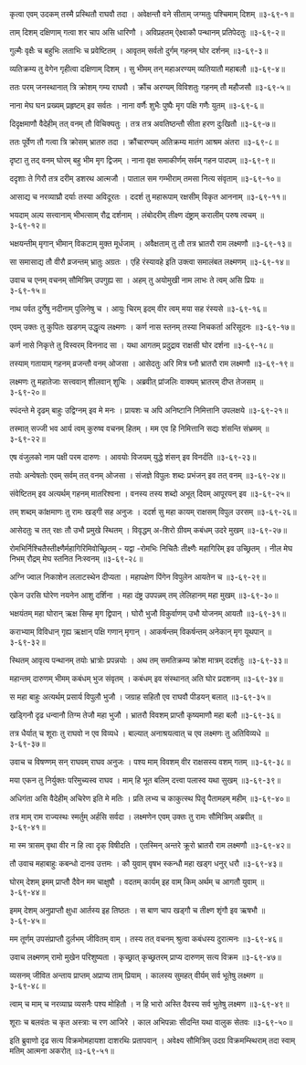 कृत्वा एवम् उदकम् तस्मै प्रस्थितौ राघवौ तदा ।
अवेक्षन्तौ वने सीताम् जग्मतुः पश्चिमाम् दिशम् ॥३-६९-१॥

ताम् दिशम् दक्षिणाम् गत्वा शर चाप असि धारिणौ ।
अविप्रहतम् ऐक्ष्वाकौ पन्थानम् प्रतिपेदतुः ॥३-६९-२॥

गुल्मैः वृक्षैः च बहुभिः लताभिः च प्रवेष्टितम् ।
आवृतम् सर्वतो दुर्गम् गहनम् घोर दर्शनम् ॥३-६९-३॥

व्यतिक्रम्य तु वेगेन गृहीत्वा दक्षिणाम् दिशम् ।
सु भीमम् तन् महाअरण्यम् व्यतियातौ महाबलौ ॥३-६९-४॥

ततः परम् जनस्थानात् त्रि क्रोशम् गम्य राघवौ ।
क्रौंच अरण्यम् विविशतुः गहनम् तौ महौजसौ ॥३-६९-५॥

नाना मेघ घन प्रख्यम् प्रहृष्टम् इव सर्वतः ।
नाना वर्णैः शुभैः पुष्पैः मृग पक्षि गणैः युतम् ॥३-६९-६॥

दिदृक्षमाणौ वैदेहीम् तत् वनम् तौ विचिक्यतुः ।
तत्र तत्र अवतिष्ठन्तौ सीता हरण दुःखितौ ॥३-६९-७॥

ततः पूर्वेण तौ गत्वा त्रि क्रोसम् भ्रातरु तदा ।
क्रौंचारण्यम् अतिक्रम्य मातंग आश्रम अंतरा ॥३-६९-८॥

दृष्टा तु तद् वनम् घोरम् बहु भीम मृग द्विजम् ।
नाना वृक्ष समाकीर्णम् सर्वम् गहन पादपम् ॥३-६९-९॥

ददृशाः ते गिरौ तत्र दरीम् डशरथ आत्मजौ ।
पाताल सम गम्भीराम् तमसा नित्य संवृताम् ॥३-६९-१०॥

आसाद्य च नरव्याघ्रौ दर्याः तस्या अविदूरतः ।
ददर्श तु महारूपाम् रक्षसीम् विकृत आननाम् ॥३-६९-११॥

भयदाम् अल्प सत्त्वानाम् भीभत्साम् रौद्र दर्शनाम् ।
लंबोदरीम् तीक्ष्ण दंष्ट्राम् करालीम् परुष त्वचम् ॥३-६९-१२॥

भक्षयन्तीम् मृगान् भीमान् विकटाम् मुक्त मूर्धजाम् ।
अवैक्षताम् तु तौ तत्र भ्रातरौ राम लक्ष्मणौ ॥३-६९-१३॥

सा समासाद्य तौ वीरौ व्रजन्तम् भ्रातुः अग्रतः ।
एहि रंस्यावहे इति उक्त्वा समालंबत लक्ष्मणम् ॥३-६९-१४॥

उवाच च एनम् वचनम् सौमित्रिम् उपगुह्य सा ।
अहम् तु अयोमुखी नाम लाभः ते त्वम् असि प्रियः ॥३-६९-१५॥

नाथ पर्वत दुर्गेषु नदीनाम् पुलिनेषु च ।
आयुः चिरम् इदम् वीर त्वम् मया सह रंस्यसे ॥३-६९-१६॥

एवम् उक्तः तु कुपितः खडगम् उद्धृत्य लक्ष्मणः ।
कर्ण नास स्तनम् तस्या निचकर्ता अरिसूदनः ॥३-६९-१७॥

कर्ण नासे निकृत्ते तु विस्वरम् विननाद सा ।
यथा आगतम् प्रदुद्राव राक्षसी घोर दर्शना ॥३-६९-१८॥

तस्याम् गतायाम् गहनम् व्रजन्तौ वनम् ओजसा ।
आसेदतुः अरि मित्र घ्नौ भ्रातरौ राम लक्ष्मणौ ॥३-६९-१९॥

लक्ष्मणः तु महातेजाः सत्त्ववान् शीलवान् शुचिः ।
अब्रवीत् प्रांजलिः वाक्यम् भ्रातरम् दीप्त तेजसम् ॥३-६९-२०॥

स्पंदन्ते मे दृढम् बाहुः उद्विग्नम् इव मे मनः ।
प्रायशः च अपि अनिष्टानि निमित्तानि उपलक्षये ॥३-६९-२१॥

तस्मात् सज्जी भव आर्य त्वम् कुरुष्व वचनम् हितम् ।
मम एव हि निमित्तानि सद्यः शंसन्ति संभ्रमम् ॥३-६९-२२॥

एष वंजुलको नाम पक्षी परम दारुणः ।
आवयोः विजयम् युद्धे शंसन् इव विनर्दति ॥३-६९-२३॥

तयोः अन्वेषतोः एवम् सर्वम् तत् वनम् ओजसा ।
संजज्ञे विपुलः शब्दः प्रभंजन् इव तत् वनम् ॥३-६९-२४॥

संवेष्टितम् इव अत्यर्थम् गहनम् मातरिश्वना ।
वनस्य तस्य शब्दो अभूत् दिवम् आपूरयन् इव ॥३-६९-२५॥

तम् शब्दम् कांक्षमाणः तु रामः खड्गी सह अनुजः ।
ददर्श सु महा कायम् राक्षसम् विपुल उरसम् ॥३-६९-२६॥

आसेदतुः च तत् रक्षः तौ उभौ प्रमुखे स्थितम् ।
विवृद्धम् अ-शिरो ग्रीवम् कबंधम् उदरे मुखम् ॥३-६९-२७॥

रोमभिर्निश्चितैस्तीक्ष्णैर्महागिरिमिवोच्छ्रितम् - यद्वा -रोमभिः निचितैः तीक्ष्णैः महागिरिम् इव उच्छ्रितम् ।
नील मेघ निभम् रौद्रम् मेघ स्तनित निःस्वनम् ॥३-६९-२८॥

अग्नि ज्वाल निकाशेन ललाटस्थेन दीप्यता ।
महापक्षेण पिंगेन विपुलेन आयतेन च ॥३-६९-२९॥

एकेन उरसि घोरेण नयनेन आशु दर्शिना ।
महा दंष्ट्र उपपन्नम् तम् लेलिहानम् महा मुखम् ॥३-६९-३०॥

भक्षयंतम् महा घोरान् ऋक्ष सिम्ह मृग द्विपान् ।
घोरौ भुजौ विकुर्वाणम् उभौ योजनम् आयतौ ॥३-६९-३१॥

कराभ्याम् विविधान् गृह्य ऋक्षान् पक्षि गणान् मृगान् ।
आकर्षन्तम् विकर्षन्तम् अनेकान् मृग यूथपान् ॥३-६९-३२॥

स्थितम् आवृत्य पन्थानम् तयोः भ्रात्रोः प्रपन्नयोः ।
अथ तम् समतिक्रम्य क्रोश मात्रम् ददर्शतुः ॥३-६९-३३॥

महान्तम् दारुणम् भीमम् कबंधम् भुज संवृतम् ।
कबंधम् इव संस्थानत् अति घोर प्रदशनम् ॥३-६९-३४॥

स महा बाहुः अत्यर्थम् प्रसार्य विपुलौ भुजौ ।
जग्राह सहितौ एव राघवौ पीडयन् बलात् ॥३-६९-३५॥

खड्गिनौ दृढ धन्वानौ तिग्म तेजौ महा भुजौ ।
भ्रातरौ विवशम् प्राप्तौ कृष्यमाणौ महा बलौ ॥३-६९-३६॥

तत्र धैर्यात् च शूराः तु राघवो न एव विव्यधे ।
बाल्यात् अनाश्रयत्वात् च एव लक्ष्मणः तु अतिविव्यधे ॥३-६९-३७॥

उवाच च विषण्णम् सन् राघवम् राघव अनुजः ।
पश्य माम् विवशम् वीर राक्षसस्य वशम् गतम् ॥३-६९-३८॥

मया एकन तु निर्युक्तः परिमुच्यस्व राघव ।
माम् हि भूत बलिम् दत्त्वा पलास्व यथा सुखम् ॥३-६९-३९॥

अधिगंता असि वैदेहीम् अचिरेण इति मे मतिः ।
प्रति लभ्य च काकुत्स्थ पितॄ पैतामहम् महीम् ॥३-६९-४०॥

तत्र माम् राम राज्यस्थः स्मर्तुम् अर्हसि सर्वदा ।
लक्ष्मणेन एवम् उक्तः तु रामः सौमित्रिम् अब्रवीत् ॥३-६९-४१॥

मा स्म त्रासम् वृथा वीर न हि त्वा दृक् विषीदति ।
एतस्मिन् अन्तरे क्रूरो भ्रातरौ राम लक्ष्मणौ ॥३-६९-४२॥

तौ उवाच महाबाहुः कबन्धो दानव उत्तमः ।
कौ युवाम् वृषभ स्कन्धौ महा खड्ग धनुर् धरौ ॥३-६९-४३॥

घोरम् देशम् इमम् प्राप्तौ दैवेन मम चाक्षुषौ ।
वदतम् कार्यम् इह वाम् किम् अर्थम् च आगतौ युवाम् ॥३-६९-४४॥

इमम् देशम् अनुप्राप्तौ क्षुधा आर्तस्य इह तिष्ठतः ।
स बाण चाप खड्गौ च तीक्ष्ण शृंगौ इव ऋषभौ ॥३-६९-४५॥

मम तूर्णम् उपसंप्राप्तौ दुर्लभम् जीवितम् वाम् ।
तस्य तत् वचनम् श्रुत्वा कबंधस्य दुरात्मनः ॥३-६९-४६॥

उवाच लक्ष्मणम् रामो मुखेन परिशुष्यता ।
कृच्छ्रात् कृच्छ्रतरम् प्राप्य दारुणम् सत्य विक्रम ॥३-६९-४७॥

व्यसनम् जीवित अन्ताय प्राप्तम् अप्राप्य ताम् प्रियाम् ।
कालस्य सुमहत् वीर्यम् सर्व भूतेषु लक्ष्मण ॥३-६९-४८॥

त्वाम् च माम् च नरव्याघ्र व्यसनैः पश्य मोहितौ ।
न हि भारो अस्ति दैवस्य सर्व भुतेषु लक्ष्मण ॥३-६९-४९॥

शूराः च बलवंतः च कृत अस्त्राः च रण आजिरे ।
काल अभिपन्नाः सीदन्ति यथा वालुक सेतवः ॥३-६९-५०॥

इति ब्रुवाणो दृढ सत्य विक्रमोमहायशा दाशरथिः प्रतापवान् ।
अवेक्ष्य सौमित्रिम् उदग्र विक्रमम्स्थिराम् तदा स्वाम् मतिम् आत्मना अकरोत् ॥३-६९-५१॥

